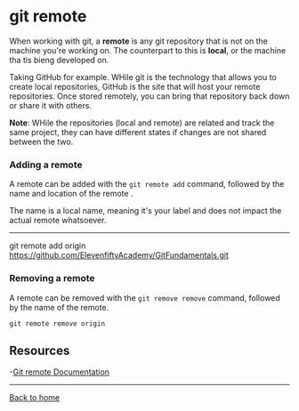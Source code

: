 # git remote
When working with git, a **remote** is any git repository that is not on the machine you're working on. The counterpart to this is **local**, or the machine tha tis bieng developed on. 

Taking GitHub for example. WHile git is the technology that allows you to create local repositories, GitHub is the site that will host your remote repositories. Once stored remotely, you can bring that repository back down or share it with others. 

**Note**: WHile the repositories (local and remote) are related and track the same project, they can have different states if changes are not shared between the two. 

### Adding a remote
A remote can be added with the `git remote add` command, followed by the name and location of the remote .

The name is a local name, meaning it's your label and does not impact the actual remote whatsoever. 

---
git remote add origin https://github.com/ElevenfiftyAcademy/GitFundamentals.git

### Removing a remote 
A remote can be removed with the `git remove remove` command, followed by the name of the remote. 

```
git remote remove origin
```

## Resources 
-[Git remote Documentation](https://git-scm.com/docs/git-Remote)

---
[Back to home](../README.md)